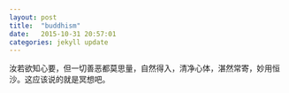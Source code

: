 ```yaml
---
layout: post
title:  "buddhism"
date:   2015-10-31 20:57:01
categories: jekyll update
---
```

汝若欲知心要，但一切善恶都莫思量，自然得入，清净心体，湛然常寄，妙用恒沙。这应该说的就是冥想吧。
